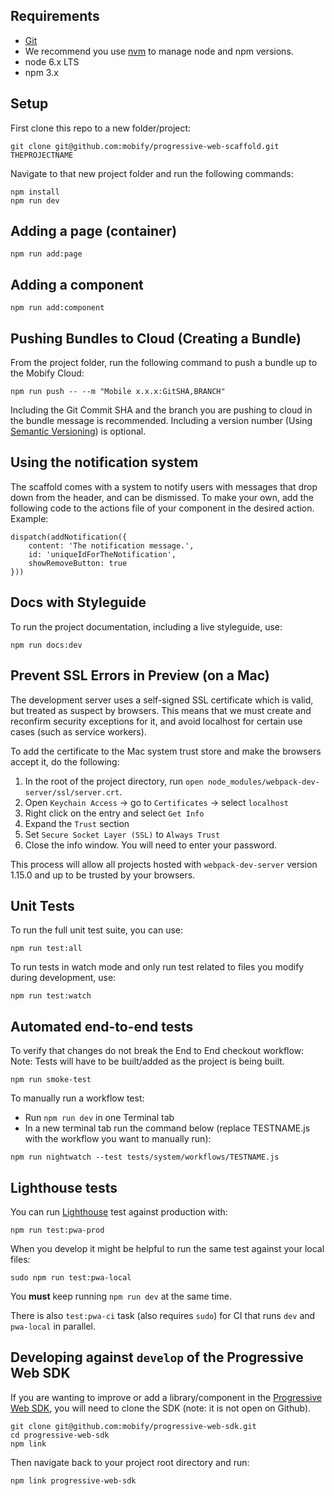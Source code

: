 
## Requirements

- [Git](https://git-scm.com/)
- We recommend you use [nvm](https://github.com/creationix/nvm#installation) to
manage node and npm versions.
- node 6.x LTS
- npm 3.x


## Setup

First clone this repo to a new folder/project:
```
git clone git@github.com:mobify/progressive-web-scaffold.git THEPROJECTNAME
```

Navigate to that new project folder and run the following commands:
```
npm install
npm run dev
```


## Adding a page (container)

```
npm run add:page
```


## Adding a component

```
npm run add:component
```


## Pushing Bundles to Cloud (Creating a Bundle)

From the project folder, run the following command to push a bundle up to the Mobify Cloud:

```
npm run push -- --m "Mobile x.x.x:GitSHA,BRANCH"
```

Including the Git Commit SHA and the branch you are pushing to cloud in the bundle message is recommended.
Including a version number (Using [Semantic Versioning](http://semver.org/)) is optional.


## Using the notification system

The scaffold comes with a system to notify users with messages that drop down
from the header, and can be dismissed. To make your own, add the following code
to the actions file of your component in the desired action. Example:

```
dispatch(addNotification({
    content: 'The notification message.',
    id: 'uniqueIdForTheNotification',
    showRemoveButton: true
}))
```


## Docs with Styleguide

To run the project documentation, including a live styleguide, use:

```
npm run docs:dev
```


## Prevent SSL Errors in Preview (on a Mac)

The development server uses a self-signed SSL certificate which is
valid, but treated as suspect by browsers. This means that we must
create and reconfirm security exceptions for it, and avoid localhost
for certain use cases (such as service workers).

To add the certificate to the Mac system trust store and make the
browsers accept it, do the following:

1. In the root of the project directory, run `open node_modules/webpack-dev-server/ssl/server.crt`.
2. Open `Keychain Access` -> go to `Certificates` -> select `localhost`
3. Right click on the entry and select `Get Info`
4. Expand the `Trust` section
5. Set `Secure Socket Layer (SSL)` to `Always Trust`
6. Close the info window. You will need to enter your password.

This process will allow all projects hosted with `webpack-dev-server`
version 1.15.0 and up to be trusted by your browsers.


## Unit Tests

To run the full unit test suite, you can use:

```
npm run test:all
```

To run tests in watch mode and only run test related to files you modify during development, use:

```
npm run test:watch
```


## Automated end-to-end tests

To verify that changes do not break the End to End checkout workflow:
Note: Tests will have to be built/added as the project is being built.

```
npm run smoke-test
```
To manually run a workflow test:
- Run `npm run dev` in one Terminal tab
- In a new terminal tab run the command below (replace TESTNAME.js with the workflow you want to manually run):

```
npm run nightwatch --test tests/system/workflows/TESTNAME.js
```


## Lighthouse tests

You can run [Lighthouse](https://github.com/GoogleChrome/lighthouse) test against production with:

```
npm run test:pwa-prod
```

When you develop it might be helpful to run the same test against your local files:

```
sudo npm run test:pwa-local
```

You **must** keep running `npm run dev` at the same time.

There is also `test:pwa-ci` task (also requires `sudo`) for CI that runs `dev` and `pwa-local` in parallel.


## Developing against `develop` of the Progressive Web SDK

If you are wanting to improve or add a library/component in the [Progressive Web SDK](https://github.com/mobify/progressive-web-sdk),
you will need to clone the SDK (note: it is not open on Github).

```
git clone git@github.com:mobify/progressive-web-sdk.git
cd progressive-web-sdk
npm link
```

Then navigate back to your project root directory and run:
```
npm link progressive-web-sdk
```
